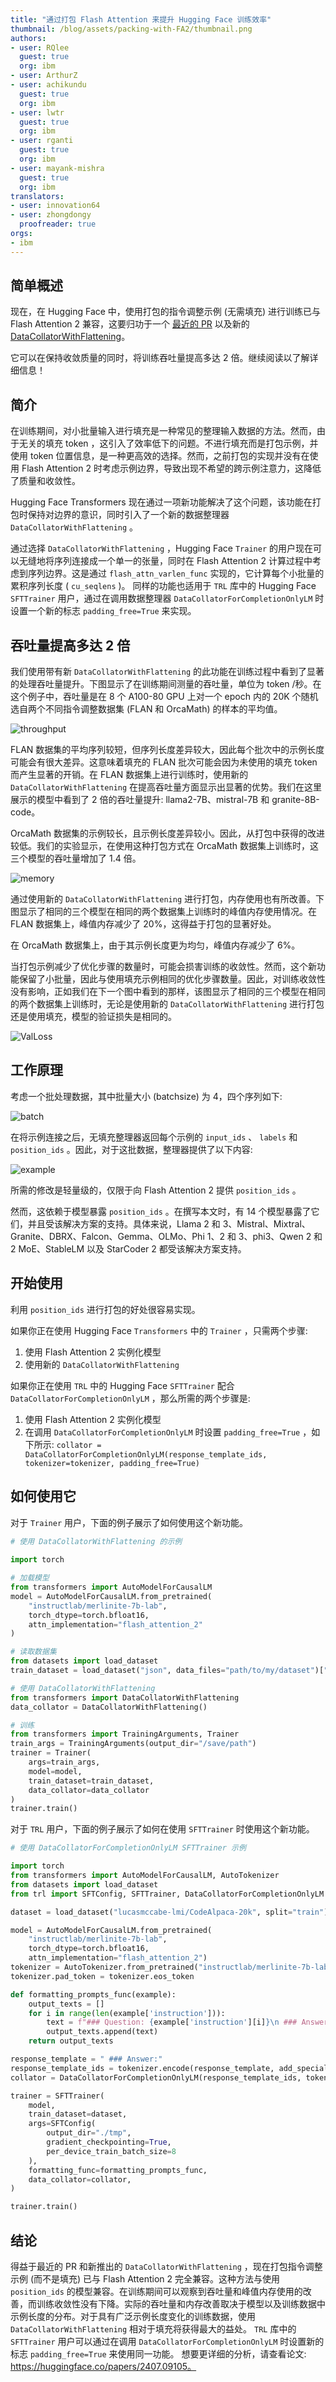 ```yaml
---
title: "通过打包 Flash Attention 来提升 Hugging Face 训练效率"
thumbnail: /blog/assets/packing-with-FA2/thumbnail.png
authors:
- user: RQlee
  guest: true
  org: ibm
- user: ArthurZ
- user: achikundu
  guest: true
  org: ibm
- user: lwtr
  guest: true
  org: ibm
- user: rganti
  guest: true
  org: ibm
- user: mayank-mishra
  guest: true
  org: ibm
translators:
- user: innovation64
- user: zhongdongy
  proofreader: true
orgs:
- ibm
---
```

## 简单概述

现在，在 Hugging Face 中，使用打包的指令调整示例 (无需填充) 进行训练已与 Flash Attention 2 兼容，这要归功于一个 [最近的 PR](https://github.com/huggingface/transformers/pull/31629) 以及新的 [DataCollatorWithFlattening](https://huggingface.co/docs/transformers/main/en/main_classes/data_collator#transformers.DataCollatorWithFlattening)。

它可以在保持收敛质量的同时，将训练吞吐量提高多达 2 倍。继续阅读以了解详细信息！

## 简介

在训练期间，对小批量输入进行填充是一种常见的整理输入数据的方法。然而，由于无关的填充 token ，这引入了效率低下的问题。不进行填充而是打包示例，并使用 token 位置信息，是一种更高效的选择。然而，之前打包的实现并没有在使用 Flash Attention 2 时考虑示例边界，导致出现不希望的跨示例注意力，这降低了质量和收敛性。

Hugging Face Transformers 现在通过一项新功能解决了这个问题，该功能在打包时保持对边界的意识，同时引入了一个新的数据整理器 `DataCollatorWithFlattening` 。

通过选择 `DataCollatorWithFlattening` ，Hugging Face `Trainer` 的用户现在可以无缝地将序列连接成一个单一的张量，同时在 Flash Attention 2 计算过程中考虑到序列边界。这是通过 `flash_attn_varlen_func` 实现的，它计算每个小批量的累积序列长度 ( `cu_seqlens` )。
同样的功能也适用于 `TRL` 库中的 Hugging Face `SFTTrainer` 用户，通过在调用数据整理器 `DataCollatorForCompletionOnlyLM` 时设置一个新的标志 `padding_free=True` 来实现。

## 吞吐量提高多达 2 倍

我们使用带有新 `DataCollatorWithFlattening` 的此功能在训练过程中看到了显著的处理吞吐量提升。下图显示了在训练期间测量的吞吐量，单位为 token /秒。在这个例子中，吞吐量是在 8 个 A100-80 GPU 上对一个 epoch 内的 20K 个随机选自两个不同指令调整数据集 (FLAN 和 OrcaMath) 的样本的平均值。

![throughput](https://huggingface.co/datasets/huggingface/documentation-images/resolve/main/blog/packing-with-FA2/thruput.png)

FLAN 数据集的平均序列较短，但序列长度差异较大，因此每个批次中的示例长度可能会有很大差异。这意味着填充的 FLAN 批次可能会因为未使用的填充 token 而产生显著的开销。在 FLAN 数据集上进行训练时，使用新的 `DataCollatorWithFlattening` 在提高吞吐量方面显示出显著的优势。我们在这里展示的模型中看到了 2 倍的吞吐量提升: llama2-7B、mistral-7B 和 granite-8B-code。

OrcaMath 数据集的示例较长，且示例长度差异较小。因此，从打包中获得的改进较低。我们的实验显示，在使用这种打包方式在 OrcaMath 数据集上训练时，这三个模型的吞吐量增加了 1.4 倍。

![memory](https://huggingface.co/datasets/huggingface/documentation-images/resolve/main/blog/packing-with-FA2/memory.png)

通过使用新的 `DataCollatorWithFlattening` 进行打包，内存使用也有所改善。下图显示了相同的三个模型在相同的两个数据集上训练时的峰值内存使用情况。在 FLAN 数据集上，峰值内存减少了 20%，这得益于打包的显著好处。

在 OrcaMath 数据集上，由于其示例长度更为均匀，峰值内存减少了 6%。

当打包示例减少了优化步骤的数量时，可能会损害训练的收敛性。然而，这个新功能保留了小批量，因此与使用填充示例相同的优化步骤数量。因此，对训练收敛性没有影响，正如我们在下一个图中看到的那样，该图显示了相同的三个模型在相同的两个数据集上训练时，无论是使用新的 `DataCollatorWithFlattening` 进行打包还是使用填充，模型的验证损失是相同的。

![ValLoss](https://huggingface.co/datasets/huggingface/documentation-images/resolve/main/blog/packing-with-FA2/ValLoss.png)

## 工作原理

考虑一个批处理数据，其中批量大小 (batchsize) 为 4，四个序列如下:

![batch](https://huggingface.co/datasets/huggingface/documentation-images/resolve/main/blog/packing-with-FA2/four_sequences.png)

在将示例连接之后，无填充整理器返回每个示例的 `input_ids` 、 `labels` 和 `position_ids` 。因此，对于这批数据，整理器提供了以下内容:

![example](https://huggingface.co/datasets/huggingface/documentation-images/resolve/main/blog/packing-with-FA2/input_ids_labels_position_ids.png)

所需的修改是轻量级的，仅限于向 Flash Attention 2 提供 `position_ids` 。

然而，这依赖于模型暴露 `position_ids` 。在撰写本文时，有 14 个模型暴露了它们，并且受该解决方案的支持。具体来说，Llama 2 和 3、Mistral、Mixtral、Granite、DBRX、Falcon、Gemma、OLMo、Phi 1、2 和 3、phi3、Qwen 2 和 2 MoE、StableLM 以及 StarCoder 2 都受该解决方案支持。

## 开始使用

利用 `position_ids` 进行打包的好处很容易实现。

如果你正在使用 Hugging Face `Transformers` 中的 `Trainer` ，只需两个步骤:

1. 使用 Flash Attention 2 实例化模型
2. 使用新的 `DataCollatorWithFlattening`

如果你正在使用 `TRL` 中的 Hugging Face `SFTTrainer` 配合 `DataCollatorForCompletionOnlyLM` ，那么所需的两个步骤是:

1. 使用 Flash Attention 2 实例化模型
2. 在调用 `DataCollatorForCompletionOnlyLM` 时设置 `padding_free=True` ，如下所示:
`collator = DataCollatorForCompletionOnlyLM(response_template_ids, tokenizer=tokenizer, padding_free=True)`

## 如何使用它

对于 `Trainer` 用户，下面的例子展示了如何使用这个新功能。

```Python
# 使用 DataCollatorWithFlattening 的示例
 
import torch

# 加载模型
from transformers import AutoModelForCausalLM
model = AutoModelForCausalLM.from_pretrained(
    "instructlab/merlinite-7b-lab",
    torch_dtype=torch.bfloat16,
    attn_implementation="flash_attention_2"
)

# 读取数据集
from datasets import load_dataset
train_dataset = load_dataset("json", data_files="path/to/my/dataset")["train"]

# 使用 DataCollatorWithFlattening
from transformers import DataCollatorWithFlattening
data_collator = DataCollatorWithFlattening()

# 训练
from transformers import TrainingArguments, Trainer
train_args = TrainingArguments(output_dir="/save/path")
trainer = Trainer(
    args=train_args,
    model=model,
    train_dataset=train_dataset,
    data_collator=data_collator
)
trainer.train()
```

对于 `TRL` 用户，下面的例子展示了如何在使用 `SFTTrainer` 时使用这个新功能。

```Python
# 使用 DataCollatorForCompletionOnlyLM SFTTrainer 示例

import torch
from transformers import AutoModelForCausalLM, AutoTokenizer
from datasets import load_dataset
from trl import SFTConfig, SFTTrainer, DataCollatorForCompletionOnlyLM

dataset = load_dataset("lucasmccabe-lmi/CodeAlpaca-20k", split="train")

model = AutoModelForCausalLM.from_pretrained(
    "instructlab/merlinite-7b-lab",
    torch_dtype=torch.bfloat16,
    attn_implementation="flash_attention_2")
tokenizer = AutoTokenizer.from_pretrained("instructlab/merlinite-7b-lab")
tokenizer.pad_token = tokenizer.eos_token

def formatting_prompts_func(example):
    output_texts = []
    for i in range(len(example['instruction'])):
        text = f"### Question: {example['instruction'][i]}\n ### Answer: {example['output'][i]}"
        output_texts.append(text)
    return output_texts

response_template = " ### Answer:"
response_template_ids = tokenizer.encode(response_template, add_special_tokens=False)[2:]
collator = DataCollatorForCompletionOnlyLM(response_template_ids, tokenizer=tokenizer, padding_free=True)

trainer = SFTTrainer(
    model,
    train_dataset=dataset,
    args=SFTConfig(
        output_dir="./tmp",
        gradient_checkpointing=True,
        per_device_train_batch_size=8
    ),
    formatting_func=formatting_prompts_func,
    data_collator=collator,
)

trainer.train()
```

## 结论

得益于最近的 PR 和新推出的 `DataCollatorWithFlattening` ，现在打包指令调整示例 (而不是填充) 已与 Flash Attention 2 完全兼容。这种方法与使用 `position_ids` 的模型兼容。在训练期间可以观察到吞吐量和峰值内存使用的改善，而训练收敛性没有下降。实际的吞吐量和内存改善取决于模型以及训练数据中示例长度的分布。对于具有广泛示例长度变化的训练数据，使用 `DataCollatorWithFlattening` 相对于填充将获得最大的益处。 `TRL` 库中的 `SFTTrainer` 用户可以通过在调用 `DataCollatorForCompletionOnlyLM` 时设置新的标志 `padding_free=True` 来使用同一功能。
想要更详细的分析，请查看论文: https://huggingface.co/papers/2407.09105。
